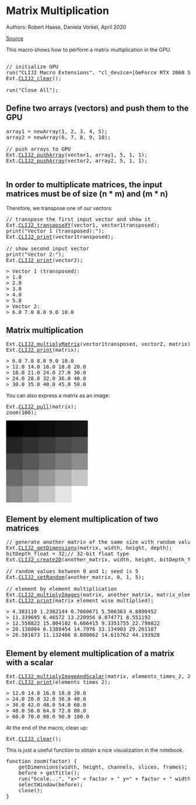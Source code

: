 

# Matrix Multiplication
Authors: Robert Haase, Daniela Vorkel, April 2020

[Source](https://github.com/clij/clij2-docs/tree/master/src/main/macro/matrix_multiply.ijm)


This macro shows how to perform a matrix multiplication
in the GPU.


<pre class="highlight">

// initialize GPU
run("CLIJ2 Macro Extensions", "cl_device=[GeForce RTX 2060 SUPER]");
Ext.<a href="https://clij.github.io/clij2-docs/reference_clear">CLIJ2_clear</a>();

run("Close All");
</pre>

## Define two arrays (vectors) and push them to the GPU 

<pre class="highlight">
array1 = newArray(1, 2, 3, 4, 5);
array2 = newArray(6, 7, 8, 9, 10);

// push arrays to GPU
Ext.<a href="https://clij.github.io/clij2-docs/reference_pushArray">CLIJ2_pushArray</a>(vector1, array1, 5, 1, 1);
Ext.<a href="https://clij.github.io/clij2-docs/reference_pushArray">CLIJ2_pushArray</a>(vector2, array2, 5, 1, 1);

</pre>

## In order to multiplicate matrices, the input matrices must be of size (n * m) and (m * n) 
Therefore, we transpose one of our vectors: 

<pre class="highlight">
// transpose the first input vector and show it
Ext.<a href="https://clij.github.io/clij2-docs/reference_transposeXY">CLIJ2_transposeXY</a>(vector1, vector1transposed);
print("Vector 1 (transposed):");
Ext.<a href="https://clij.github.io/clij2-docs/reference_print">CLIJ2_print</a>(vector1transposed);

// show second input vector
print("Vector 2:");
Ext.<a href="https://clij.github.io/clij2-docs/reference_print">CLIJ2_print</a>(vector2);
</pre>
<pre>
> Vector 1 (transposed):
> 1.0
> 2.0
> 3.0
> 4.0
> 5.0
> Vector 2:
> 6.0 7.0 8.0 9.0 10.0
</pre>

## Matrix multiplication

<pre class="highlight">
Ext.<a href="https://clij.github.io/clij2-docs/reference_multiplyMatrix">CLIJ2_multiplyMatrix</a>(vector1transposed, vector2, matrix);
Ext.<a href="https://clij.github.io/clij2-docs/reference_print">CLIJ2_print</a>(matrix);
</pre>
<pre>
> 6.0 7.0 8.0 9.0 10.0
> 12.0 14.0 16.0 18.0 20.0
> 18.0 21.0 24.0 27.0 30.0
> 24.0 28.0 32.0 36.0 40.0
> 30.0 35.0 40.0 45.0 50.0
</pre>

You can also express a matrix as an image:

<pre class="highlight">
Ext.<a href="https://clij.github.io/clij2-docs/reference_pull">CLIJ2_pull</a>(matrix);
zoom(100);
</pre>
<a href="image_1588706975067.png"><img src="image_1588706975067.png" width="224" alt="CLIJ2_multiplyMatrix_result43-1"/></a>

## Element by element multiplication of two matrices

<pre class="highlight">
// generate another matrix of the same size with random values
Ext.<a href="https://clij.github.io/clij2-docs/reference_getDimensions">CLIJ2_getDimensions</a>(matrix, width, height, depth);
bitDepth_float = 32;// 32-bit float type
Ext.<a href="https://clij.github.io/clij2-docs/reference_create2D">CLIJ2_create2D</a>(another_matrix, width, height, bitDepth_float); 

// random values between 0 and 1; seed is 5
Ext.<a href="https://clij.github.io/clij2-docs/reference_setRandom">CLIJ2_setRandom</a>(another_matrix, 0, 1, 5); 

// element by element multiplication
Ext.<a href="https://clij.github.io/clij2-docs/reference_multiplyImages">CLIJ2_multiplyImages</a>(matrix, another_matrix, matrix_element_wise_multiplied);
Ext.<a href="https://clij.github.io/clij2-docs/reference_print">CLIJ2_print</a>(matrix_element_wise_multiplied);
</pre>
<pre>
> 4.383119 1.2362144 0.7060671 5.506363 4.8890452
> 11.339695 6.46572 13.220956 8.074771 8.551192
> 12.558822 15.804102 6.666415 9.3351755 22.798822
> 20.138004 6.1388454 14.7976 33.134903 29.261187
> 26.581673 11.132466 8.880062 14.615762 44.193928
</pre>

## Element by element multiplication of a matrix with a scalar

<pre class="highlight">
Ext.<a href="https://clij.github.io/clij2-docs/reference_multiplyImageAndScalar">CLIJ2_multiplyImageAndScalar</a>(matrix, elements_times_2, 2);
Ext.<a href="https://clij.github.io/clij2-docs/reference_print">CLIJ2_print</a>(elements_times_2);
</pre>
<pre>
> 12.0 14.0 16.0 18.0 20.0
> 24.0 28.0 32.0 36.0 40.0
> 36.0 42.0 48.0 54.0 60.0
> 48.0 56.0 64.0 72.0 80.0
> 60.0 70.0 80.0 90.0 100.0
</pre>

At the end of the macro, clean up:

<pre class="highlight">
Ext.<a href="https://clij.github.io/clij2-docs/reference_clear">CLIJ2_clear</a>();
</pre>

This is just a useful function to obtain a nice visualization in the notebook.

<pre class="highlight">
function zoom(factor) {
	getDimensions(width, height, channels, slices, frames);
	before = getTitle();	
	run("Scale...", "x=" + factor + " y=" + factor + " width=" + (width * factor) + " height=" + (height* factor) + " interpolation=None average create");
	selectWindow(before);
	close();
}

</pre>




